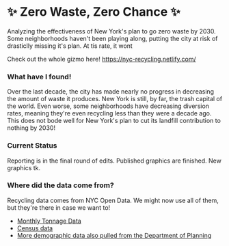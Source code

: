 # ✨ Zero Waste, Zero Chance ✨
Analyzing the effectiveness of New York's plan to go zero waste by 2030. Some neighborhoods haven't been playing along, putting the city at risk of drasticlly missing it's plan. At tis rate, it wont

Check out the whole gizmo here! https://nyc-recycling.netlify.com/

### What have I found!
Over the last decade, the city has made nearly no progress in decreasing the amount of waste it produces. New York is still, by far, the trash capital of the world. Even worse, some neighborhoods have decreasing diversion rates, meaning they're even recycling less than they were a decade ago. This does not bode well for New York's plan to cut its landfill contribution to nothing by 2030!

### Current Status
Reporting is in the final round of edits. Published graphics are finished. New graphics tk.

### Where did the data come from?
Recycling data comes from NYC Open Data. We might now use all of them, but they're there in case we want to!
* <a href='https://data.cityofnewyork.us/City-Government/DSNY-Monthly-Tonnage-Data/ebb7-mvp5' target="_blank">Monthly Tonnage Data</a>
* <a href='https://data.cityofnewyork.us/City-Government/Census-Demographics-at-the-NYC-Community-District-/5unr-w4sc' target='_blank'>Census data</a>
* <a href='https://communityprofiles.planning.nyc.gov/' target='_blank'>More demographic data also pulled from the Department of Planning</a>
